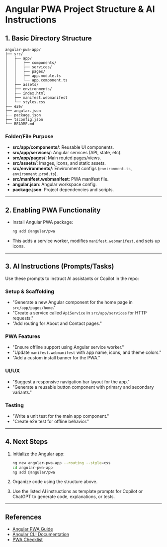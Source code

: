 # Angular PWA Project Structure & AI Instructions

## 1. Basic Directory Structure

```
angular-pwa-app/
├── src/
│   ├── app/
│   │   ├── components/
│   │   ├── services/
│   │   ├── pages/
│   │   ├── app.module.ts
│   │   └── app.component.ts
│   ├── assets/
│   ├── environments/
│   ├── index.html
│   ├── manifest.webmanifest
│   └── styles.css
├── e2e/
├── angular.json
├── package.json
├── tsconfig.json
└── README.md
```

### Folder/File Purpose

- **src/app/components/**: Reusable UI components.
- **src/app/services/**: Angular services (API, state, etc).
- **src/app/pages/**: Main routed pages/views.
- **src/assets/**: Images, icons, and static assets.
- **src/environments/**: Environment configs (`environment.ts`, `environment.prod.ts`).
- **src/manifest.webmanifest**: PWA manifest file.
- **angular.json**: Angular workspace config.
- **package.json**: Project dependencies and scripts.

---

## 2. Enabling PWA Functionality

- Install Angular PWA package:
  ```bash
  ng add @angular/pwa
  ```
- This adds a service worker, modifies `manifest.webmanifest`, and sets up icons.

---

## 3. AI Instructions (Prompts/Tasks)

Use these prompts to instruct AI assistants or Copilot in the repo:

### Setup & Scaffolding

- "Generate a new Angular component for the home page in `src/app/pages/home`."
- "Create a service called `ApiService` in `src/app/services` for HTTP requests."
- "Add routing for About and Contact pages."

### PWA Features

- "Ensure offline support using Angular service worker."
- "Update `manifest.webmanifest` with app name, icons, and theme colors."
- "Add a custom install banner for the PWA."

### UI/UX

- "Suggest a responsive navigation bar layout for the app."
- "Generate a reusable button component with primary and secondary variants."

### Testing

- "Write a unit test for the main app component."
- "Create e2e test for offline behavior."

---

## 4. Next Steps

1. Initialize the Angular app:
   ```bash
   ng new angular-pwa-app --routing --style=css
   cd angular-pwa-app
   ng add @angular/pwa
   ```

2. Organize code using the structure above.

3. Use the listed AI instructions as template prompts for Copilot or ChatGPT to generate code, explanations, or tests.

---

## References

- [Angular PWA Guide](https://angular.io/guide/service-worker-intro)
- [Angular CLI Documentation](https://angular.io/cli)
- [PWA Checklist](https://web.dev/pwa-checklist/)
